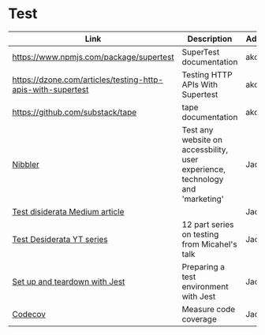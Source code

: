 # Test

| Link | Description | Added by |
| ---- | ----------- | -------- |
| https://www.npmjs.com/package/supertest | SuperTest documentation | akomiqaia |
| https://dzone.com/articles/testing-http-apis-with-supertest | Testing HTTP APIs With Supertest | akomiqaia|
| https://github.com/substack/tape | tape documentation | akomiqaia |
|[Nibbler](https://nibbler.silktide.com/)|Test any website on accessbility, user experience, technology and 'marketing'|Jack|
|[Test disiderata Medium article](https://medium.com/@kentbeck_7670/test-desiderata-94150638a4b3)||Jack|
|[Test Desiderata YT series](https://www.youtube.com/watch?v=5LOdKDqdWYU)|12 part series on testing from Micahel's talk|Jack|
|[Set up and teardown with Jest](https://jestjs.io/docs/en/setup-teardown)|Preparing a test environment with Jest|Jack|
|[Codecov](codecov.io)|Measure code coverage|Jack|

